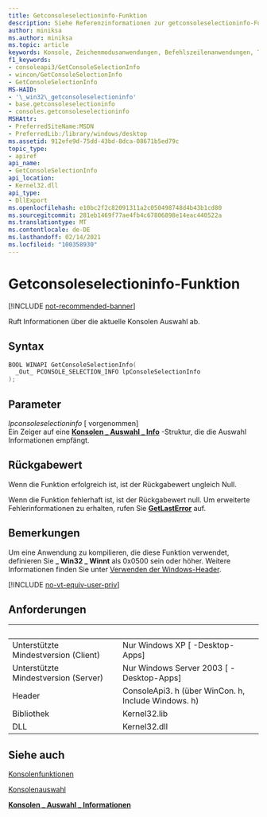 ```yaml
---
title: Getconsoleselectioninfo-Funktion
description: Siehe Referenzinformationen zur getconsoleselectioninfo-Funktion, die Informationen über die aktuelle Konsolen Auswahl abruft.
author: miniksa
ms.author: miniksa
ms.topic: article
keywords: Konsole, Zeichenmodusanwendungen, Befehlszeilenanwendungen, Terminalanwendungen, Konsolen-API
f1_keywords:
- consoleapi3/GetConsoleSelectionInfo
- wincon/GetConsoleSelectionInfo
- GetConsoleSelectionInfo
MS-HAID:
- '\_win32\_getconsoleselectioninfo'
- base.getconsoleselectioninfo
- consoles.getconsoleselectioninfo
MSHAttr:
- PreferredSiteName:MSDN
- PreferredLib:/library/windows/desktop
ms.assetid: 912efe9d-75dd-43bd-8dca-08671b5ed79c
topic_type:
- apiref
api_name:
- GetConsoleSelectionInfo
api_location:
- Kernel32.dll
api_type:
- DllExport
ms.openlocfilehash: e10bc2f2c82091311a2c050498748d4b43b1cd80
ms.sourcegitcommit: 281eb1469f77ae4fb4c67806898e14eac440522a
ms.translationtype: MT
ms.contentlocale: de-DE
ms.lasthandoff: 02/14/2021
ms.locfileid: "100358930"
---
```

# <a name="getconsoleselectioninfo-function"></a>Getconsoleselectioninfo-Funktion

[!INCLUDE [not-recommended-banner](./includes/not-recommended-banner.md)]

Ruft Informationen über die aktuelle Konsolen Auswahl ab.

## <a name="syntax"></a>Syntax

```C
BOOL WINAPI GetConsoleSelectionInfo(
  _Out_ PCONSOLE_SELECTION_INFO lpConsoleSelectionInfo
);
```

## <a name="parameters"></a>Parameter

*lpconsoleselectioninfo* \[ vorgenommen\]  
Ein Zeiger auf eine [**Konsolen \_ Auswahl \_ Info**](console-selection-info-str.md) -Struktur, die die Auswahl Informationen empfängt.

## <a name="return-value"></a>Rückgabewert

Wenn die Funktion erfolgreich ist, ist der Rückgabewert ungleich Null.

Wenn die Funktion fehlerhaft ist, ist der Rückgabewert null. Um erweiterte Fehlerinformationen zu erhalten, rufen Sie [**GetLastError**](/windows/win32/api/errhandlingapi/nf-errhandlingapi-getlasterror) auf.

## <a name="remarks"></a>Bemerkungen

Um eine Anwendung zu kompilieren, die diese Funktion verwendet, definieren Sie **\_ Win32 \_ Winnt** als 0x0500 sein oder höher. Weitere Informationen finden Sie unter [Verwenden der Windows-Header](/windows/win32/winprog/using-the-windows-headers).

[!INCLUDE [no-vt-equiv-user-priv](./includes/no-vt-equiv-user-priv.md)]

## <a name="requirements"></a>Anforderungen

| &nbsp; | &nbsp; |
|-|-|
| Unterstützte Mindestversion (Client) | Nur Windows XP \[ -Desktop-Apps\] |
| Unterstützte Mindestversion (Server) | Nur Windows Server 2003 \[ -Desktop-Apps\] |
| Header | ConsoleApi3. h (über WinCon. h, Include Windows. h) |
| Bibliothek | Kernel32.lib |
| DLL | Kernel32.dll |

## <a name="see-also"></a>Siehe auch

[Konsolenfunktionen](console-functions.md)

[Konsolenauswahl](console-selection.md)

[**Konsolen \_ Auswahl \_ Informationen**](console-selection-info-str.md)